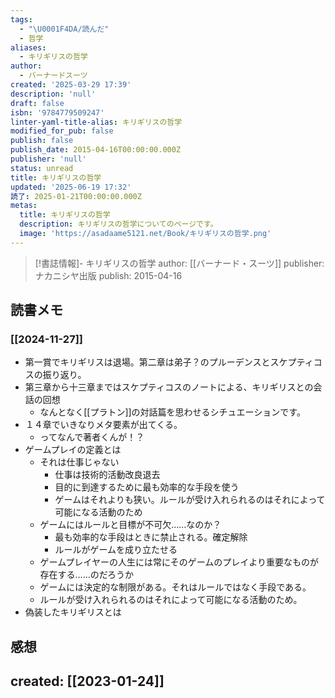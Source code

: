 ```yaml
---
tags:
  - "\U0001F4DA/読んだ"
  - 哲学
aliases:
  - キリギリスの哲学
author:
  - バーナードスーツ
created: '2025-03-29 17:39'
description: 'null'
draft: false
isbn: '9784779509247'
linter-yaml-title-alias: キリギリスの哲学
modified_for_pub: false
publish: false
publish_date: 2015-04-16T00:00:00.000Z
publisher: 'null'
status: unread
title: キリギリスの哲学
updated: '2025-06-19 17:32'
読了: 2025-01-21T00:00:00.000Z
metas:
  title: キリギリスの哲学
  description: キリギリスの哲学についてのページです。
  image: 'https://asadaame5121.net/Book/キリギリスの哲学.png'
---
```

> [!書誌情報]-
>  キリギリスの哲学
>  author: [[バーナード・スーツ]]
>  publisher: ナカニシヤ出版
>  publish: 2015-04-16 
　
## 読書メモ
### [[2024-11-27]]
- 第一賞でキリギリスは退場。第二章は弟子？のプルーデンスとスケプティコスの振り返り。
- 第三章から十三章まではスケプティコスのノートによる、キリギリスとの会話の回想
	- なんとなく[[プラトン]]の対話篇を思わせるシチュエーションです。
- １４章でいきなりメタ要素が出てくる。
	- ってなんで著者くんが！？
- ゲームプレイの定義とは
	- それは仕事じゃない
		- 仕事は技術的活動改良退去
		- 目的に到達するために最も効率的な手段を使う
		- ゲームはそれよりも狭い。ルールが受け入れられるのはそれによって可能になる活動のため
	- ゲームにはルールと目標が不可欠……なのか？
		- 最も効率的な手段はときに禁止される。確定解除
		- ルールがゲームを成り立たせる
	- ゲームプレイヤーの人生には常にそのゲームのプレイより重要なものが存在する……のだろうか
	- ゲームには決定的な制限がある。それはルールではなく手段である。
	- ルールが受け入れられるのはそれによって可能になる活動のため。
- 偽装したキリギリスとは
## 感想
## created: [[2023-01-24]]
